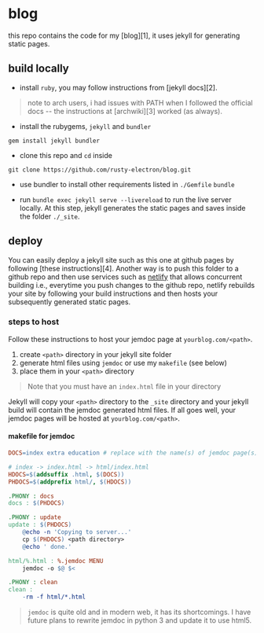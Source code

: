 # blog

this repo contains the code for my [blog][1], it uses jekyll for generating static pages.

## build locally

* install `ruby`, you may follow instructions from [jekyll docs][2].
> note to arch users, i had issues with PATH when I followed the official docs -- the instructions at [archwiki][3] worked (as always).

* install the rubygems, `jekyll` and `bundler`

`gem install jekyll bundler`

* clone this repo and `cd` inside

`git clone https://github.com/rusty-electron/blog.git`

* use bundler to install other requirements listed in `./Gemfile`
`bundle`

* run `bundle exec jekyll serve --livereload` to run the live server locally. At this step, jekyll generates the static pages and saves inside the folder `./_site`.

## deploy

You can easily deploy a jekyll site such as this one at github pages by following [these instructions][4]. Another way is to push this folder to a github repo and then use services such as [netlify](https://netlify.com) that allows concurrent building i.e., everytime you push changes to the github repo, netlify rebuilds your site by following your build instructions and then hosts your subsequently generated static pages.

### steps to host

Follow these instructions to host your jemdoc page at `yourblog.com/<path>`.
1. create `<path>` directory in your jekyll site folder
2. generate html files using `jemdoc` or use my `makefile` (see below)
3. place them in your `<path>` directory

> Note that you must have an `index.html` file in your <path> directory

Jekyll will copy your `<path>` directory to the `_site` directory and your jekyll build will contain the jemdoc generated html files. If all goes well, your jemdoc pages will be hosted at `yourblog.com/<path>`.

#### makefile for jemdoc

```makefile
DOCS=index extra education # replace with the name(s) of jemdoc page(s) you created

# index -> index.html -> html/index.html
HDOCS=$(addsuffix .html, $(DOCS))
PHDOCS=$(addprefix html/, $(HDOCS))

.PHONY : docs
docs : $(PHDOCS)

.PHONY : update
update : $(PHDOCS)
	@echo -n 'Copying to server...'
	cp $(PHDOCS) <path directory>
	@echo ' done.'

html/%.html : %.jemdoc MENU
	jemdoc -o $@ $<

.PHONY : clean
clean :
	-rm -f html/*.html

```

> `jemdoc` is quite old and in modern web, it has its shortcomings. I have future plans to rewrite jemdoc in python 3 and update it to use html5.


